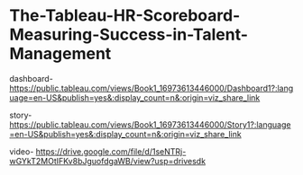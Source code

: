# The-Tableau-HR-Scoreboard-Measuring-Success-in-Talent-Management

dashboard- https://public.tableau.com/views/Book1_16973613446000/Dashboard1?:language=en-US&publish=yes&:display_count=n&:origin=viz_share_link 

 story- https://public.tableau.com/views/Book1_16973613446000/Story1?:language=en-US&publish=yes&:display_count=n&:origin=viz_share_link

video- https://drive.google.com/file/d/1seNTRj-wGYkT2MOtIFKv8bJguofdgaWB/view?usp=drivesdk
